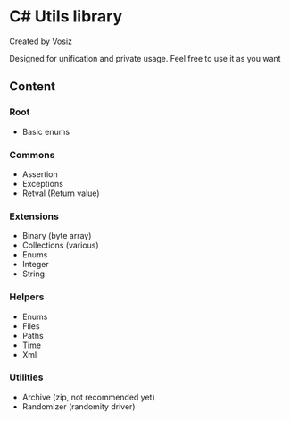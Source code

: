 # C# Utils library
Created by Vosiz

Designed for unification and private usage. Feel free to use it as you want

## Content
### Root
- Basic enums

### Commons
- Assertion
- Exceptions
- Retval (Return value)

### Extensions
- Binary (byte array)
- Collections (various)
- Enums
- Integer
- String

### Helpers
- Enums
- Files
- Paths
- Time
- Xml

### Utilities
- Archive (zip, not recommended yet)
- Randomizer (randomity driver)


